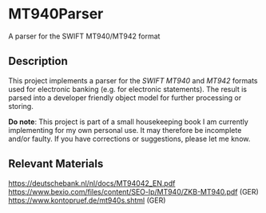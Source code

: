 # MT940Parser
A parser for the SWIFT MT940/MT942 format

## Description
This project implements a parser for the *SWIFT MT940* and *MT942* formats used for electronic banking (e.g. for electronic statements). The result is parsed into a developer friendly object model for further processing or storing.

**Do note**: This project is part of a small housekeeping book I am currently implementing for my own personal use. It may therefore be incomplete and/or faulty. If you have corrections or suggestions, please let me know.

## Relevant Materials
https://deutschebank.nl/nl/docs/MT94042_EN.pdf  
https://www.bexio.com/files/content/SEO-lp/MT940/ZKB-MT940.pdf (GER)  
https://www.kontopruef.de/mt940s.shtml (GER)
